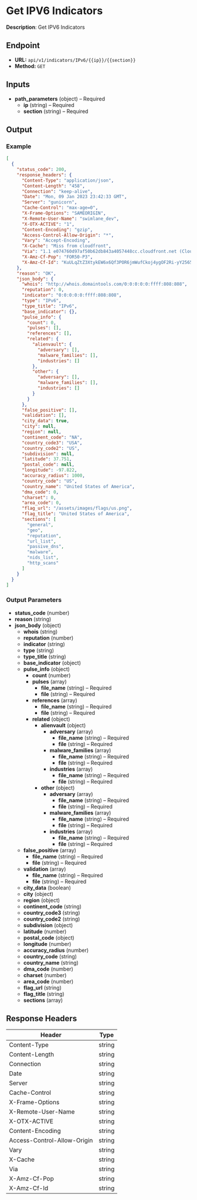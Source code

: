 # Get IPV6 Indicators

**Description**: Get IPV6 Indicators

## Endpoint

- **URL:** `api/v1/indicators/IPv6/{{ip}}/{{section}}`
- **Method:** `GET`
## Inputs

- **path_parameters** (object) – Required
  - **ip** (string) – Required
  - **section** (string) – Required
## Output

### Example

```json
[
  {
    "status_code": 200,
    "response_headers": {
      "Content-Type": "application/json",
      "Content-Length": "458",
      "Connection": "keep-alive",
      "Date": "Mon, 09 Jan 2023 23:42:33 GMT",
      "Server": "gunicorn",
      "Cache-Control": "max-age=0",
      "X-Frame-Options": "SAMEORIGIN",
      "X-Remote-User-Name": "swimlane_dev",
      "X-OTX-ACTIVE": "1",
      "Content-Encoding": "gzip",
      "Access-Control-Allow-Origin": "*",
      "Vary": "Accept-Encoding",
      "X-Cache": "Miss from cloudfront",
      "Via": "1.1 e074760d97af50b62db843a4057448cc.cloudfront.net (CloudFront)",
      "X-Amz-Cf-Pop": "FOR50-P3",
      "X-Amz-Cf-Id": "KuULqZtZ3XtykEW6x6Qf3POR6jmWufCkoj4ygOF2Ri-yY2565v0-Dw=="
    },
    "reason": "OK",
    "json_body": {
      "whois": "http://whois.domaintools.com/0:0:0:0:0:ffff:808:808",
      "reputation": 0,
      "indicator": "0:0:0:0:0:ffff:808:808",
      "type": "IPv6",
      "type_title": "IPv6",
      "base_indicator": {},
      "pulse_info": {
        "count": 0,
        "pulses": [],
        "references": [],
        "related": {
          "alienvault": {
            "adversary": [],
            "malware_families": [],
            "industries": []
          },
          "other": {
            "adversary": [],
            "malware_families": [],
            "industries": []
          }
        }
      },
      "false_positive": [],
      "validation": [],
      "city_data": true,
      "city": null,
      "region": null,
      "continent_code": "NA",
      "country_code3": "USA",
      "country_code2": "US",
      "subdivision": null,
      "latitude": 37.751,
      "postal_code": null,
      "longitude": -97.822,
      "accuracy_radius": 1000,
      "country_code": "US",
      "country_name": "United States of America",
      "dma_code": 0,
      "charset": 0,
      "area_code": 0,
      "flag_url": "/assets/images/flags/us.png",
      "flag_title": "United States of America",
      "sections": [
        "general",
        "geo",
        "reputation",
        "url_list",
        "passive_dns",
        "malware",
        "nids_list",
        "http_scans"
      ]
    }
  }
]
```
### Output Parameters

- **status_code** (number)
- **reason** (string)
- **json_body** (object)
  - **whois** (string)
  - **reputation** (number)
  - **indicator** (string)
  - **type** (string)
  - **type_title** (string)
  - **base_indicator** (object)
  - **pulse_info** (object)
    - **count** (number)
    - **pulses** (array)
      - **file_name** (string) – Required
      - **file** (string) – Required
    - **references** (array)
      - **file_name** (string) – Required
      - **file** (string) – Required
    - **related** (object)
      - **alienvault** (object)
        - **adversary** (array)
          - **file_name** (string) – Required
          - **file** (string) – Required
        - **malware_families** (array)
          - **file_name** (string) – Required
          - **file** (string) – Required
        - **industries** (array)
          - **file_name** (string) – Required
          - **file** (string) – Required
      - **other** (object)
        - **adversary** (array)
          - **file_name** (string) – Required
          - **file** (string) – Required
        - **malware_families** (array)
          - **file_name** (string) – Required
          - **file** (string) – Required
        - **industries** (array)
          - **file_name** (string) – Required
          - **file** (string) – Required
  - **false_positive** (array)
    - **file_name** (string) – Required
    - **file** (string) – Required
  - **validation** (array)
    - **file_name** (string) – Required
    - **file** (string) – Required
  - **city_data** (boolean)
  - **city** (object)
  - **region** (object)
  - **continent_code** (string)
  - **country_code3** (string)
  - **country_code2** (string)
  - **subdivision** (object)
  - **latitude** (number)
  - **postal_code** (object)
  - **longitude** (number)
  - **accuracy_radius** (number)
  - **country_code** (string)
  - **country_name** (string)
  - **dma_code** (number)
  - **charset** (number)
  - **area_code** (number)
  - **flag_url** (string)
  - **flag_title** (string)
  - **sections** (array)
## Response Headers

| Header | Type |
|--------|------|
| Content-Type | string |
| Content-Length | string |
| Connection | string |
| Date | string |
| Server | string |
| Cache-Control | string |
| X-Frame-Options | string |
| X-Remote-User-Name | string |
| X-OTX-ACTIVE | string |
| Content-Encoding | string |
| Access-Control-Allow-Origin | string |
| Vary | string |
| X-Cache | string |
| Via | string |
| X-Amz-Cf-Pop | string |
| X-Amz-Cf-Id | string |
